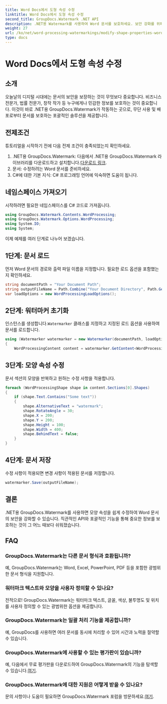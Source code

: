 ```yaml
---
title: Word Docs에서 도형 속성 수정
linktitle: Word Docs에서 도형 속성 수정
second_title: GroupDocs.Watermark .NET API
description: .NET용 Watermark를 사용하여 Word 문서를 보호하세요. 보안 강화를 위해 모양 속성을 쉽게 수정할 수 있습니다.
weight: 27
url: /ko/net/word-processing-watermarkings/modify-shape-properties-word-docs/
type: docs
---
```

# Word Docs에서 도형 속성 수정

## 소개
오늘날의 디지털 시대에는 문서의 보안을 보장하는 것이 무엇보다 중요합니다. 비즈니스 전문가, 법률 전문가, 창작 작가 등 누구에게나 민감한 정보를 보호하는 것이 중요합니다. 이것이 바로 .NET용 GroupDocs.Watermark가 작동하는 곳으로, 무단 사용 및 배포로부터 문서를 보호하는 포괄적인 솔루션을 제공합니다.
## 전제조건
튜토리얼을 시작하기 전에 다음 전제 조건이 충족되었는지 확인하세요.
1.  .NET용 GroupDocs.Watermark: 다음에서 .NET용 GroupDocs.Watermark 라이브러리를 다운로드하고 설치합니다.[다운로드 링크](https://releases.groupdocs.com/Watermark/net/).
2. 문서: 수정하려는 Word 문서를 준비하세요.
3. C#에 대한 기본 지식: C# 프로그래밍 언어에 익숙하면 도움이 됩니다.

## 네임스페이스 가져오기
시작하려면 필요한 네임스페이스를 C# 코드로 가져옵니다.
```csharp
using GroupDocs.Watermark.Contents.WordProcessing;
using GroupDocs.Watermark.Options.WordProcessing;
using System.IO;
using System;
```
이제 예제를 여러 단계로 나누어 보겠습니다.
## 1단계: 문서 로드
먼저 Word 문서의 경로와 출력 파일 이름을 지정합니다. 필요한 로드 옵션을 포함했는지 확인하세요.
```csharp
string documentPath = "Your Document Path";
string outputFileName = Path.Combine("Your Document Directory", Path.GetFileName(documentPath));
var loadOptions = new WordProcessingLoadOptions();
```
## 2단계: 워터마커 초기화
인스턴스를 생성합니다.`Watermarker` 클래스를 지정하고 지정된 로드 옵션을 사용하여 문서를 로드합니다.
```csharp
using (Watermarker watermarker = new Watermarker(documentPath, loadOptions))
{
    WordProcessingContent content = watermarker.GetContent<WordProcessingContent>();
```
## 3단계: 모양 속성 수정
문서 섹션의 모양을 반복하고 원하는 수정 사항을 적용합니다.
```csharp
foreach (WordProcessingShape shape in content.Sections[0].Shapes)
{
    if (shape.Text.Contains("Some text"))
    {
        shape.AlternativeText = "watermark";
        shape.RotateAngle = 30;
        shape.X = 200;
        shape.Y = 200;
        shape.Height = 100;
        shape.Width = 400;
        shape.BehindText = false;
    }
}
```
## 4단계: 문서 저장
수정 사항이 적용되면 변경 사항이 적용된 문서를 저장합니다.
```csharp
watermarker.Save(outputFileName);
```
## 결론
.NET용 GroupDocs.Watermark를 사용하면 모양 속성을 쉽게 수정하여 Word 문서의 보안을 강화할 수 있습니다. 직관적인 API와 포괄적인 기능을 통해 중요한 정보를 보호하는 것이 그 어느 때보다 쉬워졌습니다.

## FAQ
### GroupDocs.Watermark는 다른 문서 형식과 호환됩니까?
예, GroupDocs.Watermark는 Word, Excel, PowerPoint, PDF 등을 포함한 광범위한 문서 형식을 지원합니다.
### 워터마크 텍스트와 모양을 사용자 정의할 수 있나요?
전적으로! GroupDocs.Watermark는 워터마크 텍스트, 글꼴, 색상, 불투명도 및 위치를 사용자 정의할 수 있는 광범위한 옵션을 제공합니다.
### GroupDocs.Watermark는 일괄 처리 기능을 제공합니까?
예, GroupDocs를 사용하면 여러 문서를 동시에 처리할 수 있어 시간과 노력을 절약할 수 있습니다.
### GroupDocs.Watermark에 사용할 수 있는 평가판이 있습니까?
 예, 다음에서 무료 평가판을 다운로드하여 GroupDocs.Watermark의 기능을 탐색할 수 있습니다.[여기](https://releases.groupdocs.com/).
### GroupDocs.Watermark에 대한 지원은 어떻게 받을 수 있나요?
 문의 사항이나 도움이 필요하면 GroupDocs.Watermark 포럼을 방문하세요.[여기](https://forum.groupdocs.com/c/watermark/19).